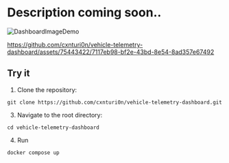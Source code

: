 # Description coming soon..

![DashboardImageDemo](https://github.com/cxnturi0n/vehicle-telemetry-dashboard/assets/75443422/87313476-1321-4c9b-9eaf-9b99a381b4e4)

https://github.com/cxnturi0n/vehicle-telemetry-dashboard/assets/75443422/7117eb98-bf2e-43bd-8e54-8ad357e67492

## Try it

1. Clone the repository:
```
git clone https://github.com/cxnturi0n/vehicle-telemetry-dashboard.git
```
3. Navigate to the root directory:
```
cd vehicle-telemetry-dashboard
```
4. Run
```
docker compose up
```
